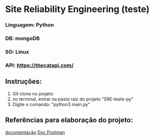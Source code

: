 # Site Reliability Engineering (teste)

### Linguagem:  Python
### DB: mongoDB
### SO: Linux
### API: https://thecatapi.com/

## Instruções:
1. Git clone no projeto
2. no terminal, entrar na pasta raiz do projeto "SRE-teste-py"
3. Digite o comando: "python3 main.py"

## Referências para elaboração do projeto: 
[documentação](https://docs.thecatapi.com/)
[Doc Postman](https://documenter.getpostman.com/view/5578104/RWgqUxxh#intro)
